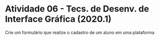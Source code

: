 # Atividade 06 - Tecs. de Desenv. de Interface Gráfica (2020.1)
Crie um formulário que realize o cadastro de um aluno em uma plataforma
